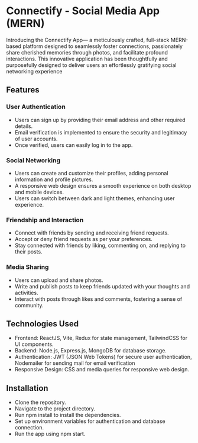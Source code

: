 # Connectify - Social Media App (MERN)

Introducing the Connectify App— a meticulously crafted, full-stack MERN-based platform designed to seamlessly foster connections, passionately share cherished memories through photos, and facilitate profound interactions. This innovative application has been thoughtfully and purposefully designed to deliver users an effortlessly gratifying social networking experience

## Features

### User Authentication
- Users can sign up by providing their email address and other required details.
- Email verification is implemented to ensure the security and legitimacy of user accounts.
- Once verified, users can easily log in to the app.

### Social Networking
- Users can create and customize their profiles, adding personal information and profile pictures.
- A responsive web design ensures a smooth experience on both desktop and mobile devices.
- Users can switch between dark and light themes, enhancing user experience.

### Friendship and Interaction
- Connect with friends by sending and receiving friend requests.
- Accept or deny friend requests as per your preferences.
- Stay connected with friends by liking, commenting on, and replying to their posts.

### Media Sharing
- Users can upload and share photos.
- Write and publish posts to keep friends updated with your thoughts and activities.
- Interact with posts through likes and comments, fostering a sense of community.

## Technologies Used
- Frontend: ReactJS, Vite, Redux for state management, TailwindCSS for UI components.
- Backend: Node.js, Express.js, MongoDB for database storage.
- Authentication: JWT (JSON Web Tokens) for secure user authentication, Nodemailer for sending mail for email verification
- Responsive Design: CSS and media queries for responsive web design.

## Installation
- Clone the repository.
- Navigate to the project directory.
- Run npm install to install the dependencies.
- Set up environment variables for authentication and database connection.
- Run the app using npm start.
